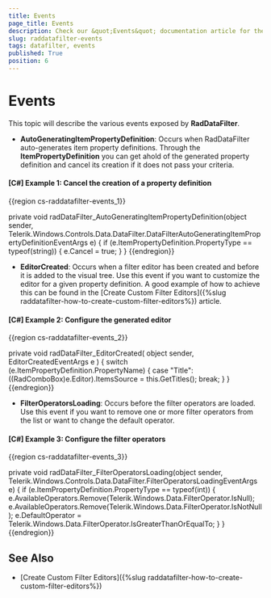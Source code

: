 ```yaml
---
title: Events
page_title: Events
description: Check our &quot;Events&quot; documentation article for the RadDataFilter {{ site.framework_name }} control.
slug: raddatafilter-events
tags: datafilter, events
published: True
position: 6
---
```


# Events

This topic will describe the various events exposed by **RadDataFilter**.

* **AutoGeneratingItemPropertyDefinition**: Occurs when RadDataFilter auto-generates item property definitions. Through the **ItemPropertyDefinition** you can get ahold of the generated property definition and cancel its creation if it does not pass your criteria.

#### __[C#] Example 1: Cancel the creation of a property definition__

{{region cs-raddatafilter-events_1}}        

   private void radDataFilter_AutoGeneratingItemPropertyDefinition(object sender, Telerik.Windows.Controls.Data.DataFilter.DataFilterAutoGeneratingItemPropertyDefinitionEventArgs e)
        {
            if (e.ItemPropertyDefinition.PropertyType == typeof(string))
            {
                e.Cancel = true;
            }
        }
{{endregion}}

* **EditorCreated**: Occurs when a filter editor has been created and before it is added to the visual tree. Use this event if you want to customize the editor for a given property definition. A good example of how to achieve this can be found in the [Create Custom Filter Editors]({%slug raddatafilter-how-to-create-custom-filter-editors%}) article.

#### __[C#] Example 2: Configure the generated editor__

{{region cs-raddatafilter-events_2}}        

   private void radDataFilter_EditorCreated( object sender, EditorCreatedEventArgs e ) 
   { 
      switch (e.ItemPropertyDefinition.PropertyName) 
      {
         case "Title": 
            ((RadComboBox)e.Editor).ItemsSource = this.GetTitles(); 
            break;
      } 
   } 
{{endregion}}

* **FilterOperatorsLoading**: Occurs before the filter operators are loaded. Use this event if you want to remove one or more filter operators from the list or want to change the default operator.

#### __[C#] Example 3: Configure the filter operators__

{{region cs-raddatafilter-events_3}}        

   private void radDataFilter_FilterOperatorsLoading(object sender, Telerik.Windows.Controls.Data.DataFilter.FilterOperatorsLoadingEventArgs e)
   {
      if (e.ItemPropertyDefinition.PropertyType == typeof(int))
      {
            e.AvailableOperators.Remove(Telerik.Windows.Data.FilterOperator.IsNull);
            e.AvailableOperators.Remove(Telerik.Windows.Data.FilterOperator.IsNotNull);
            e.DefaultOperator = Telerik.Windows.Data.FilterOperator.IsGreaterThanOrEqualTo;
      }
   }
{{endregion}}

## See Also

* [Create Custom Filter Editors]({%slug raddatafilter-how-to-create-custom-filter-editors%})